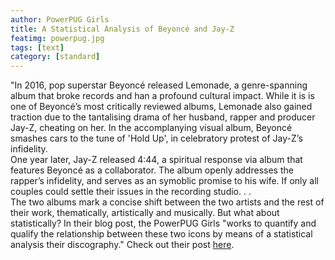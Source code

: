 ```yaml
---
author: PowerPUG Girls
title: A Statistical Analysis of Beyoncé and Jay-Z
featimg: powerpug.jpg
tags: [text]
category: [standard]
---
```


"In 2016, pop superstar Beyoncé released Lemonade, a genre-spanning album that broke records and han a profound cultural impact. While it is is one of Beyoncé’s most critically reviewed albums, Lemonade also gained traction due to the tantalising drama of her husband, rapper and producer Jay-Z, cheating on her. In the accomplanying visual album, Beyoncé smashes cars to the tune of 'Hold Up', in celebratory protest of Jay-Z’s infidelity.
<br> 
One year later, Jay-Z released 4:44, a spiritual response via album that features Beyoncé as a collaborator. The album openly addresses the rapper’s infidelity, and serves as an symoblic promise to his wife. If only all couples could settle their issues in the recording studio. . .
<br> 
The two albums mark a concise shift between the two artists and the rest of their work, thematically, artistically and musically. But what about statistically?  In their blog post, the PowerPUG Girls "works to quantify and qualify the relationship between these two icons by means of a statistical analysis their discography."  Check out their post <a href="https://stat231-f20.github.io/Blog-Power-PUG-Girls/" target="blank">here</a>.
